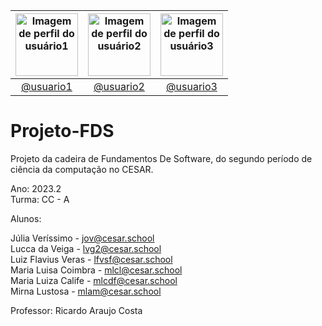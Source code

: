 | <img src="https://github.com/usuario1.png" alt="Imagem de perfil do usuário1" width="100" height="100"> | <img src="https://github.com/usuario2.png" alt="Imagem de perfil do usuário2" width="100" height="100"> | <img src="https://github.com/usuario3.png" alt="Imagem de perfil do usuário3" width="100" height="100"> |
| :----------------------------------------------------------------------------------------------------: | :----------------------------------------------------------------------------------------------------: | :----------------------------------------------------------------------------------------------------: |
| [@usuario1](https://github.com/usuario1)                                                              | [@usuario2](https://github.com/usuario2)                                                              | [@usuario3](https://github.com/usuario3)                                                              |


# Projeto-FDS
Projeto da cadeira de Fundamentos De Software, do segundo período de ciência da computação no CESAR.

Ano: 2023.2 <br/>
Turma: CC - A

Alunos:

Júlia Veríssimo - jov@cesar.school <br/>
Lucca da Veiga - lvg2@cesar.school <br/>
Luiz Flavius Veras - lfvsf@cesar.school <br/>
Maria Luisa Coimbra - mlcl@cesar.school <br/>
Maria Luiza Calife - mlcdf@cesar.school <br/>
Mirna Lustosa - mlam@cesar.school <br/>
  
Professor: Ricardo Araujo Costa
